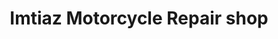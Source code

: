 ---
title: "Imtiaz Motorcycle Repair shop"
url: /karachi/imtiaz-motorcycle-repair-shop/
shop: shop
---